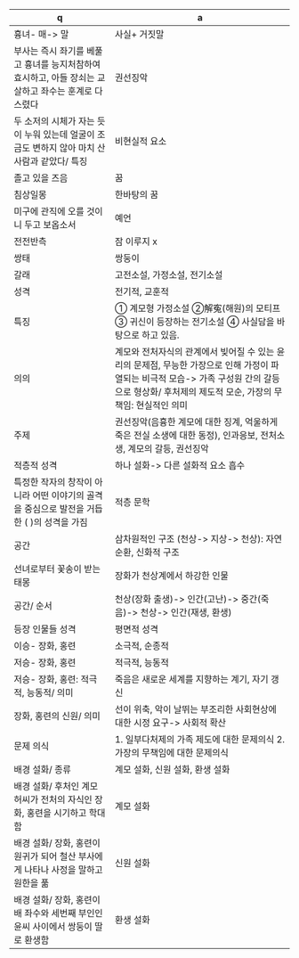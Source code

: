 q  | a
--- | ---
흉녀- 매-> 말			| 사실+ 거짓말
부사는 즉시 좌기를 베풀고 흉녀를 능지처참하여 효시하고, 아들 장쇠는 교살하고 좌수는 훈계로 다스렸다			| 권선징악
두 소저의 시체가 자는 듯이 누워 있는데 얼굴이 조금도 변하지 않아 마치 산 사람과 같았다/ 특징			| 비현실적 요소
졸고 있을 즈음			| 꿈
침상일몽			| 한바탕의 꿈
미구에 관직에 오를 것이니 두고 보옵소서			| 예언
전전반측			| 잠 이루지 x
쌍태			| 쌍둥이
갈래			| 고전소설, 가정소설, 전기소설 
성격			| 전기적, 교훈적 
특징			| ① 계모형 가정소설 ②解寃(해원)의 모티프 ③ 귀신이 등장하는 전기소설 ④ 사실담을 바탕으로 하고 있음. 
의의			| 계모와 전처자식의 관계에서 빚어질 수 있는 윤리의 문제점, 무능한 가장으로 인해 가정이 파열되는 비극적 모습-> 가족 구성원 간의 갈등으로 형상화/ 후처제의 제도적 모순, 가장의 무책임: 현실적인 의미
주제			| 권선징악(음흉한 계모에 대한 징계, 억울하게 죽은 전실 소생에 대한 동정), 인과응보, 전처소생, 계모의 갈등, 권선징악
적층적 성격			| 하나 설화-> 다른 설화적 요소 흡수
특정한 작자의 창작이 아니라 어떤 이야기의 골격을 중심으로 발전을 거듭한 ( )의 성격을 가짐			| 적층 문학
공간			| 삼차원적인 구조 (천상-> 지상-> 천상): 자연 순환, 신화적 구조
선녀로부터 꽃송이 받는 태몽			| 장화가 천상계에서 하강한 인물
공간/ 순서			| 천상(장화 출생)-> 인간(고난)-> 중간(죽음)-> 천상-> 인간(재생, 환생)
등장 인물들 성격			| 평면적 성격
이승- 장화, 홍련			| 소극적, 순종적
저승- 장화, 홍련			| 적극적, 능동적
저승- 장화, 홍련: 적극적, 능동적/ 의미			| 죽음은 새로운 세계를 지향하는 계기, 자기 갱신
장화, 홍련의 신원/ 의미			| 선이 위축, 악이 날뛰는 부조리한 사회현상에 대한 시정 요구-> 사회적 확산
문제 의식			| 1. 일부다처제의 가족 제도에 대한 문제의식 2. 가장의 무책임에 대한 문제의식
배경 설화/ 종류			| 계모 설화, 신원 설화, 환생 설화
배경 설화/ 후처인 계모 허씨가 전처의 자식인 장화, 홍련을 시기하고 학대함			| 계모 설화
배경 설화/ 장화, 홍련이 원귀가 되어 철산 부사에게 나타나 사정을 말하고 원한을 풂			| 신원 설화
배경 설화/ 장화, 홍련이 배 좌수와 세번째 부인인 윤씨 사이에서 쌍둥이 딸로 환생함			| 환생 설화
